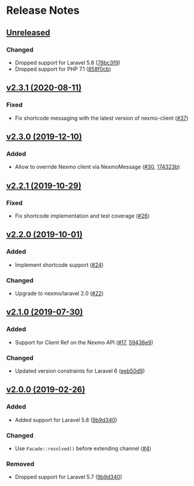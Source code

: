 # Release Notes

## [Unreleased](https://github.com/laravel/nexmo-notification-channel/compare/v2.3.1...master)

### Changed
- Dropped support for Laravel 5.8 ([78bc3f9](https://github.com/laravel/nexmo-notification-channel/commit/78bc3f92091f7cd38cdb27de1df845d12f263f24))
- Dropped support for PHP 7.1 ([858f0cb](https://github.com/laravel/nexmo-notification-channel/commit/858f0cb55c5a3bea671c10f7737926c8c8ffee2c))


## [v2.3.1 (2020-08-11)](https://github.com/laravel/nexmo-notification-channel/compare/v2.3.0...v2.3.1)

### Fixed
- Fix shortcode messaging with the latest version of nexmo-client ([#37](https://github.com/laravel/nexmo-notification-channel/pull/37))


## [v2.3.0 (2019-12-10)](https://github.com/laravel/nexmo-notification-channel/compare/v2.2.1...v2.3.0)

### Added
- Allow to override Nexmo client via NexmoMessage ([#30](https://github.com/laravel/nexmo-notification-channel/pull/30), [174323b](https://github.com/laravel/nexmo-notification-channel/commit/174323b32e0c2e8881e8dc96702be782e3e49637))


## [v2.2.1 (2019-10-29)](https://github.com/laravel/nexmo-notification-channel/compare/v2.2.0...v2.2.1)

### Fixed
- Fix shortcode implementation and test coverage ([#26](https://github.com/laravel/nexmo-notification-channel/pull/26))


## [v2.2.0 (2019-10-01)](https://github.com/laravel/nexmo-notification-channel/compare/v2.1.0...v2.2.0)

### Added
- Implement shortcode support ([#24](https://github.com/laravel/nexmo-notification-channel/pull/24))

### Changed
- Upgrade to nexmo/laravel 2.0 ([#22](https://github.com/laravel/nexmo-notification-channel/pull/22))


## [v2.1.0 (2019-07-30)](https://github.com/laravel/nexmo-notification-channel/compare/v2.0.0...v2.1.0)

### Added
- Support for Client Ref on the Nexmo API ([#17](https://github.com/laravel/nexmo-notification-channel/pull/17), [59436e9](https://github.com/laravel/nexmo-notification-channel/commit/59436e9260a91669a4cde12aeb2ea7026e76181c))

### Changed
- Updated version constraints for Laravel 6 ([eeb50d9](https://github.com/laravel/nexmo-notification-channel/commit/eeb50d991aa0442578c1c6f3c66920d32853692c))


## [v2.0.0 (2019-02-26)](https://github.com/laravel/nexmo-notification-channel/compare/v1.0.1...v2.0.0)

### Added
- Added support for Laravel 5.8 ([9b9d340](https://github.com/laravel/nexmo-notification-channel/commit/9b9d34093654501faaf975565ab290527fbdd925))

### Changed
- Use `Facade::resolved()` before extending channel ([#4](https://github.com/laravel/nexmo-notification-channel/pull/4))

### Removed
- Dropped support for Laravel 5.7 ([9b9d340](https://github.com/laravel/nexmo-notification-channel/commit/9b9d34093654501faaf975565ab290527fbdd925))
